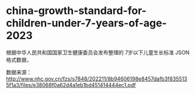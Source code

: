 # china-growth-standard-for-children-under-7-years-of-age-2023

根据中华人民共和国国家卫生健康委员会发布整理的 7岁以下儿童生长标准 JSON 格式数据，

数据来源：http://www.nhc.gov.cn/fzs/s7848/202211/8b94606198e8457dafb3f8355135f1a3/files/e38068f0a62d4a1eb1bd451414444ec1.pdf

